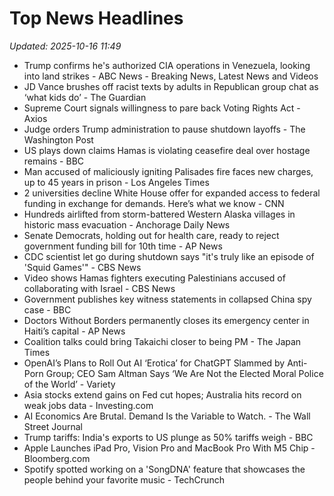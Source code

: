 # Top News Headlines

_Updated: 2025-10-16 11:49_

- Trump confirms he's authorized CIA operations in Venezuela, looking into land strikes - ABC News - Breaking News, Latest News and Videos
- JD Vance brushes off racist texts by adults in Republican group chat as ‘what kids do’ - The Guardian
- Supreme Court signals willingness to pare back Voting Rights Act - Axios
- Judge orders Trump administration to pause shutdown layoffs - The Washington Post
- US plays down claims Hamas is violating ceasefire deal over hostage remains - BBC
- Man accused of maliciously igniting Palisades fire faces new charges, up to 45 years in prison - Los Angeles Times
- 2 universities decline White House offer for expanded access to federal funding in exchange for demands. Here’s what we know - CNN
- Hundreds airlifted from storm-battered Western Alaska villages in historic mass evacuation - Anchorage Daily News
- Senate Democrats, holding out for health care, ready to reject government funding bill for 10th time - AP News
- CDC scientist let go during shutdown says "it's truly like an episode of 'Squid Games'" - CBS News
- Video shows Hamas fighters executing Palestinians accused of collaborating with Israel - CBS News
- Government publishes key witness statements in collapsed China spy case - BBC
- Doctors Without Borders permanently closes its emergency center in Haiti’s capital - AP News
- Coalition talks could bring Takaichi closer to being PM - The Japan Times
- OpenAI’s Plans to Roll Out AI ‘Erotica’ for ChatGPT Slammed by Anti-Porn Group; CEO Sam Altman Says ‘We Are Not the Elected Moral Police of the World’ - Variety
- Asia stocks extend gains on Fed cut hopes; Australia hits record on weak jobs data - Investing.com
- AI Economics Are Brutal. Demand Is the Variable to Watch. - The Wall Street Journal
- Trump tariffs: India's exports to US plunge as 50% tariffs weigh - BBC
- Apple Launches iPad Pro, Vision Pro and MacBook Pro With M5 Chip - Bloomberg.com
- Spotify spotted working on a 'SongDNA' feature that showcases the people behind your favorite music - TechCrunch
